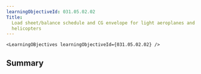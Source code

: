 ```yaml
---
learningObjectiveId: 031.05.02.02
Title:
  Load sheet/balance schedule and CG envelope for light aeroplanes and for
  helicopters
---
```


```tsx eval
<LearningOBjectives learningObjectiveId={031.05.02.02} />
```

## Summary
